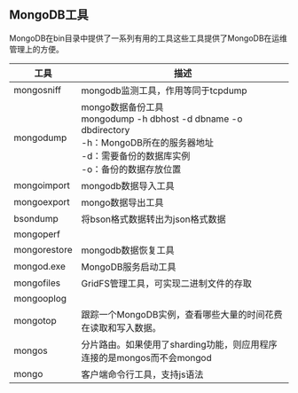 ## MongoDB工具

MongoDB在bin目录中提供了一系列有用的工具这些工具提供了MongoDB在运维管理上的方便。

| 工具         | 描述                                                         |
| ------------ | ------------------------------------------------------------ |
| mongosniff   | mongodb监测工具，作用等同于tcpdump                           |
| mongodump    | mongo数据备份工具<br />mongodump -h dbhost -d dbname -o dbdirectory<br />-h：MongoDB所在的服务器地址<br />-d：需要备份的数据库实例<br />-o：备份的数据存放位置 |
| mongoimport  | mongodb数据导入工具                                          |
| mongoexport  | mongo数据导出工具                                            |
| bsondump     | 将bson格式数据转出为json格式数据                             |
| mongoperf    |                                                              |
| mongorestore | mongodb数据恢复工具                                          |
| mongod.exe   | MongoDB服务启动工具                                          |
| mongofiles   | GridFS管理工具，可实现二进制文件的存取                       |
| mongooplog   |                                                              |
| mongotop     | 跟踪一个MongoDB实例，查看哪些大量的时间花费在读取和写入数据。 |
| mongos       | 分片路由。如果使用了sharding功能，则应用程序连接的是mongos而不会mongod |
| mongo        | 客户端命令行工具，支持js语法                                 |


